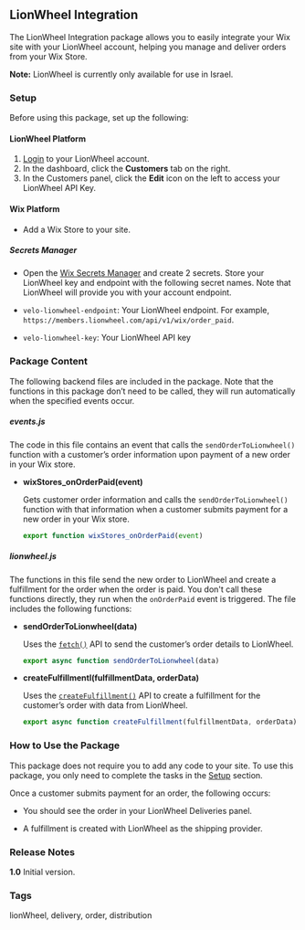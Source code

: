 ## LionWheel Integration 

The LionWheel Integration package allows you to easily integrate your Wix site with your LionWheel account, helping you manage and deliver orders from your Wix Store.

**Note:** LionWheel is currently only available for use in Israel.

### Setup

Before using this package, set up the following:

#### LionWheel Platform 
1. [Login](http://members.lionwheel.com) to your LionWheel account.
2. In the dashboard, click the **Customers** tab on the right.
3. In the Customers panel, click the **Edit** icon on the left to access your LionWheel API Key.


#### Wix Platform 

* Add a Wix Store to your site.

##### Secrets Manager

* Open the [Wix Secrets Manager](https://support.wix.com/en/article/velo-about-the-secrets-manager) and create 2 secrets. Store your LionWheel key and endpoint with the following secret names. Note that LionWheel will provide you with your account endpoint. 

*  `velo-lionwheel-endpoint`: Your LionWheel endpoint. For example, `https://members.lionwheel.com/api/v1/wix/order_paid`.
*  `velo-lionwheel-key`: Your LionWheel API key



### Package Content

The following backend files are included in the package. Note that the functions in this package don’t need to be called, they will run automatically when the specified events occur. 


##### events.js

The code in this file contains an event that calls the `sendOrderToLionwheel()` function with a customer’s order information upon payment of a new order in your Wix store. 

*   **wixStores_onOrderPaid(event)**

    Gets customer order information and calls the `sendOrderToLionwheel()` function with that information when a customer submits payment for a new order in your Wix store.

    ```js
    export function wixStores_onOrderPaid(event)
    ```

##### lionwheel.js

The functions in this file send the new order to LionWheel and create a fulfillment for the order when the order is paid. You don't call these functions directly, they run when the `onOrderPaid` event is triggered. The file includes the following functions: 

*   **sendOrderToLionwheel(data)** 
    
    Uses the [`fetch()`](https://www.wix.com/velo/reference/wix-fetch/fetch) API to send the customer’s order details to LionWheel.

    ```js
    export async function sendOrderToLionwheel(data)
    ```
    
*   **createFulfillmentl(fulfillmentData, orderData)** 
    
    Uses the [`createFulfillment()`](https://www.wix.com/velo/reference/wix-stores-backend/createfulfillment) API to create a fulfillment for the customer’s order with data from LionWheel.

    ```js
    export async function createFulfillment(fulfillmentData, orderData)
    ```

### How to Use the Package

This package does not require you to add any code to your site. To use this package, you only need to complete the tasks in the [Setup](#setup) section.

Once a customer submits payment for an order, the following occurs:

*  You should see the order in your LionWheel Deliveries panel.

*  A fulfillment is created with LionWheel as the shipping provider.

### Release Notes

**1.0** Initial version.


### Tags

lionWheel, delivery, order, distribution

